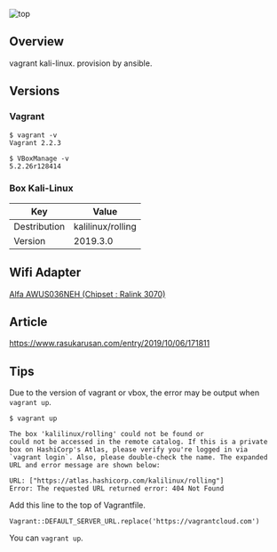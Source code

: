 ![top](https://cdn-ak.f.st-hatena.com/images/fotolife/r/rasukarusan/20191006/20191006172210.png)

## Overview

vagrant kali-linux.
provision by ansible.

## Versions

### Vagrant

```shell
$ vagrant -v
Vagrant 2.2.3

$ VBoxManage -v
5.2.26r128414
```
### Box Kali-Linux

|  Key  | Value   |
| ---- | ---- |
|  Destribution  |  kalilinux/rolling  |
|  Version       |  2019.3.0           |


## Wifi Adapter

[Alfa AWUS036NEH (Chipset : Ralink 3070)](https://www.alfa.com.tw/products_detail/10.htm)

## Article

https://www.rasukarusan.com/entry/2019/10/06/171811

## Tips

Due to the version of vagrant or vbox, the error may be output when `vagrant up`.

```shell
$ vagrant up

The box 'kalilinux/rolling' could not be found or
could not be accessed in the remote catalog. If this is a private
box on HashiCorp's Atlas, please verify you're logged in via
`vagrant login`. Also, please double-check the name. The expanded
URL and error message are shown below:

URL: ["https://atlas.hashicorp.com/kalilinux/rolling"]
Error: The requested URL returned error: 404 Not Found
```

Add this line to the top of Vagrantfile.
```shell
Vagrant::DEFAULT_SERVER_URL.replace('https://vagrantcloud.com')
```

You can `vagrant up`.
